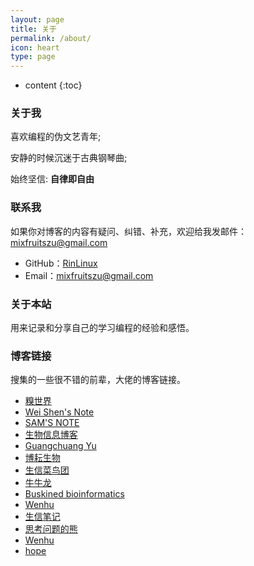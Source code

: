 ```yaml
---
layout: page
title: 关于
permalink: /about/
icon: heart
type: page
---
```


* content
{:toc}

### 关于我

喜欢编程的伪文艺青年;

安静的时候沉迷于古典钢琴曲;

始终坚信: **自律即自由**

### 联系我

如果你对博客的内容有疑问、纠错、补充，欢迎给我发邮件：mixfruitszu@gmail.com

* GitHub：[RinLinux](https://github.com/RinLinux)
* Email：mixfruitszu@gmail.com

### 关于本站

用来记录和分享自己的学习编程的经验和感悟。

### 博客链接

搜集的一些很不错的前辈，大佬的博客链接。

* [糗世界](http://qiubio.com/)
* [Wei Shen's Note](http://blog.shenwei.me/)
* [SAM'S NOTE](https://qinqianshan.com/)
* [生物信息博客](http://bioinformation.cn/)
* [Guangchuang Yu](http://guangchuangyu.github.io/cn/)
* [博耘生物](http://boyun.sh.cn/bio/)
* [生信菜鸟团](http://www.bio-info-trainee.com/category/essay)
* [牛牛龙](https://yulongniu.bionutshell.org/)
* [Buskined bioinformatics](http://blog.runsheng.xyz/)
* [Wenhu](http://bioinfostar.com/)
* [生信笔记](http://www.bioinfo-scrounger.com)
* [思考问题的熊](http://kaopubear.top/)
* [Wenhu](http://bioinfostar.com/)
* [hope](http://tiramisutes.github.io/)




